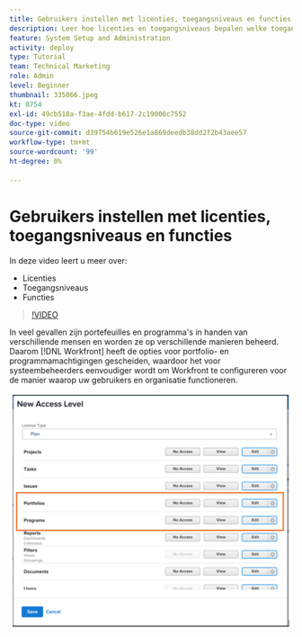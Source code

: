 ```yaml
---
title: Gebruikers instellen met licenties, toegangsniveaus en functies
description: Leer hoe licenties en toegangsniveaus bepalen welke toegang gebruikers hebben. Leer hoe de baanrollen in het systeem worden gebruikt.
feature: System Setup and Administration
activity: deploy
type: Tutorial
team: Technical Marketing
role: Admin
level: Beginner
thumbnail: 335066.jpeg
kt: 8754
exl-id: 49cb518a-f3ae-4fdd-b617-2c19006c7552
doc-type: video
source-git-commit: d39754b619e526e1a869deedb38dd2f2b43aee57
workflow-type: tm+mt
source-wordcount: '99'
ht-degree: 0%

---
```


# Gebruikers instellen met licenties, toegangsniveaus en functies

In deze video leert u meer over:

* Licenties
* Toegangsniveaus
* Functies

>[!VIDEO](https://video.tv.adobe.com/v/335066/?quality=12)

In veel gevallen zijn portefeuilles en programma&#39;s in handen van verschillende mensen en worden ze op verschillende manieren beheerd. Daarom [!DNL Workfront] heeft de opties voor portfolio- en programmamachtigingen gescheiden, waardoor het voor systeembeheerders eenvoudiger wordt om Workfront te configureren voor de manier waarop uw gebruikers en organisatie functioneren.

![[!UICONTROL Portfolios] en [!UICONTROL Programs] instellingen gemarkeerd in [!UICONTROL New Access Level] venster](assets/admin-fund-access-levels.png)
